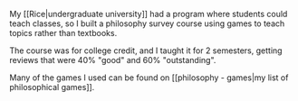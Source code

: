 My [[Rice|undergraduate university]] had a program where students could teach classes, so I built a philosophy survey course using games to teach topics rather than textbooks. 

The course was for college credit, and I taught it for 2 semesters, getting reviews that were 40% "good" and 60% "outstanding".

Many of the games I used can be found on [[philosophy - games|my list of philosophical games]].
